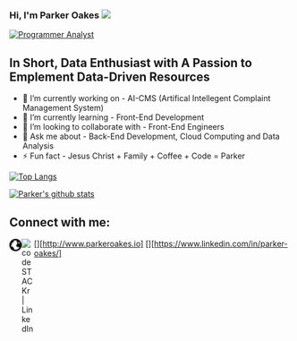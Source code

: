 <!--
Sources:
  1. https://fullyunderstood.com/how-to-create-beautiful-github-profile-readmemd/
  2. https://github.com/anuraghazra/github-readme-stats
  3. 
-->

### Hi, I'm Parker Oakes <img src="https://media.giphy.com/media/hvRJCLFzcasrR4ia7z/giphy.gif" width="25px">
[![Programmer Analyst](https://img.shields.io/badge/Text-Text-green?style=flat-square)](http://www.parkeroakes.io)

## In Short, Data Enthusiast with A Passion to Emplement Data-Driven Resources
- 🔭 I’m currently working on - AI-CMS (Artifical Intellegent Complaint Management System)
- 🌱 I’m currently learning - Front-End Development
- 👯 I’m looking to collaborate with - Front-End Engineers
- 💬 Ask me about - Back-End Development, Cloud Computing and Data Analysis
- ⚡ Fun fact - Jesus Christ + Family + Coffee + Code = Parker

[![Top Langs](https://github-readme-stats.vercel.app/api/top-langs/?username=alanoakes&layout=compact)](https://github.com/alanoakes/github-readme-stats)

<!-- ❔❔❔❔ means username in below README.md -->
<!-- Also feel free to update second URL to any URL -->
[![Parker's github stats](https://github-readme-stats.vercel.app/api?username=alanoakes&count_private=true&include_all_commits=true&theme=gruvbox)](https://github.com/alanoakes/github-readme-stats)

## Connect with me:
[<img align="left" alt="codeSTACKr.com" width="22px" src="https://raw.githubusercontent.com/iconic/open-iconic/master/svg/globe.svg" />][http://www.parkeroakes.io]
[<img align="left" alt="codeSTACKr | LinkedIn" width="22px" src="https://cdn.jsdelivr.net/npm/simple-icons@v3/icons/linkedin.svg" />][https://www.linkedin.com/in/parker-oakes/]
<br />
<!-- Optional if you have blogs -->
<!--## Latest blog posts:-->
<!-- BLOG-POST-LIST:START -->
<!-- BLOG-POST-LIST:END -->
<!-- This section you create this variables that are used above -->
<!--[website]: http://www.parkeroakes.io
[linkedin]: https://www.linkedin.com/in/parker-oakes/
-->
